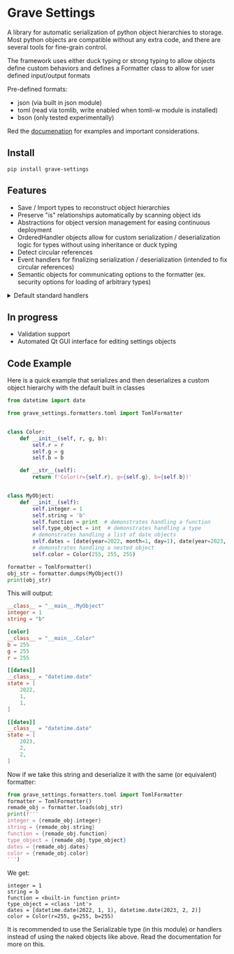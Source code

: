 # Grave Settings

A library for automatic serialization of python object hierarchies to storage. Most python objects are 
compatible without any extra code, and there are several tools for fine-grain control.

The framework uses either duck typing or strong typing to allow objects define custom behaviors and defines a Formatter 
class to allow for user defined input/output formats

Pre-defined formats:
- json (via built in json module)
- toml (read via tomlib, write enabled when tomli-w module is installed)
- bson (only tested experimentally)

Red the [documenation](https://ilikescaviar.github.io/GraveSettings/) for examples and important considerations.

## Install

```
pip install grave-settings
```

## Features

- Save / Import types to reconstruct object hierarchies
- Preserve "is" relationships automatically by scanning object ids
- Abstractions for object version management for easing continuous deployment
- OrderedHandler objects allow for custom serialization / deserialization logic for types without using inheritance or duck typing
- Detect circular references
- Event handlers for finalizing serialization / deserialization (intended to fix circular references)
- Semantic objects for communicating options to the formatter (ex. security options for loading of arbitrary types)

<details><summary>Default standard handlers</summary>
<p>
Defining new handlers or adding functionality to the default handlers is easy, but some types have already been done:

| Name         | Description                                                  |
|--------------|--------------------------------------------------------------|
| Type         | built-in python type object                                  |
| NoneType     | None                                                         |
| Iterable     | General catch all for Iterable defined in collections module |
| Mapping      | General catch all for Mapping defined in collections module  |
| FunctionType | Python user-defined function                                 |
| date         | from datetime module                                         |
| datetime     | from datetime module                                         |
| timedelta    | from datetime module                                         |
| Enum         | from enum module                                             |

There is still a ways to go before most of the built in types have handlers. To see how the handlers work read:
[default_handlers.py](src/grave_settings/default_handlers.py)

</p>
</details>

## In progress
- Validation support
- Automated Qt GUI interface for editing settings objects


## Code Example
Here is a quick example that serializes and then deserializes a custom object hierarchy with the default built in classes


```python
from datetime import date

from grave_settings.formatters.toml import TomlFormatter


class Color:
    def __init__(self, r, g, b):
        self.r = r
        self.g = g
        self.b = b

    def __str__(self):
        return f'Color(r={self.r}, g={self.g}, b={self.b})'


class MyObject:
    def __init__(self):
        self.integer = 1
        self.string = 'b'
        self.function = print  # demonstrates handling a function
        self.type_object = int  # demonstrates handling a type
        # demonstrates handling a list of date objects
        self.dates = [date(year=2022, month=1, day=1), date(year=2023, month=2, day=2)]
        # demonstrates handling a nested object
        self.color = Color(255, 255, 255)

formatter = TomlFormatter()
obj_str = formatter.dumps(MyObject())
print(obj_str)
```

This will output:

```toml
__class__ = "__main__.MyObject"
integer = 1
string = "b"

[color]
__class__ = "__main__.Color"
b = 255
g = 255
r = 255

[[dates]]
__class__ = "datetime.date"
state = [
    2022,
    1,
    1,
]

[[dates]]
__class__ = "datetime.date"
state = [
    2023,
    2,
    2,
]
```

Now if we take this string and deserialize it with the same (or equivalent) formatter:

```python
from grave_settings.formatters.toml import TomlFormatter
formatter = TomlFormatter()
remade_obj = formatter.loads(obj_str)
print(f'''
integer = {remade_obj.integer}
string = {remade_obj.string}
function = {remade_obj.function}
type_object = {remade_obj.type_object}
dates = {remade_obj.dates}
color = {remade_obj.color}
''')
```

We get:

```
integer = 1
string = b
function = <built-in function print>
type_object = <class 'int'>
dates = [datetime.date(2022, 1, 1), datetime.date(2023, 2, 2)]
color = Color(r=255, g=255, b=255)
```

It is recommended to use the Serializable type (in this module) or handlers instead of using the naked objects like above.
Read the documentation for more on this.